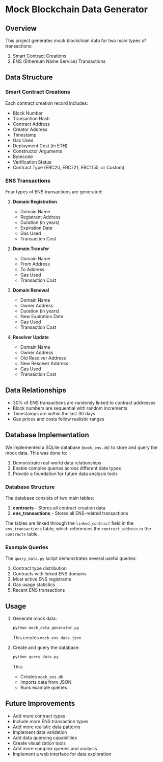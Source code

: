 # Mock Blockchain Data Generator

## Overview
This project generates mock blockchain data for two main types of transactions:
1. Smart Contract Creations
2. ENS (Ethereum Name Service) Transactions

## Data Structure

### Smart Contract Creations
Each contract creation record includes:
- Block Number
- Transaction Hash
- Contract Address
- Creator Address
- Timestamp
- Gas Used
- Deployment Cost (in ETH)
- Constructor Arguments
- Bytecode
- Verification Status
- Contract Type (ERC20, ERC721, ERC1155, or Custom)

### ENS Transactions
Four types of ENS transactions are generated:
1. **Domain Registration**
   - Domain Name
   - Registrant Address
   - Duration (in years)
   - Expiration Date
   - Gas Used
   - Transaction Cost

2. **Domain Transfer**
   - Domain Name
   - From Address
   - To Address
   - Gas Used
   - Transaction Cost

3. **Domain Renewal**
   - Domain Name
   - Owner Address
   - Duration (in years)
   - New Expiration Date
   - Gas Used
   - Transaction Cost

4. **Resolver Update**
   - Domain Name
   - Owner Address
   - Old Resolver Address
   - New Resolver Address
   - Gas Used
   - Transaction Cost

## Data Relationships
- 30% of ENS transactions are randomly linked to contract addresses
- Block numbers are sequential with random increments
- Timestamps are within the last 30 days
- Gas prices and costs follow realistic ranges

## Database Implementation
We implemented a SQLite database (`mock_ens.db`) to store and query the mock data. This was done to:
1. Demonstrate real-world data relationships
2. Enable complex queries across different data types
3. Provide a foundation for future data analysis tools

### Database Structure
The database consists of two main tables:
1. **contracts** - Stores all contract creation data
2. **ens_transactions** - Stores all ENS-related transactions

The tables are linked through the `linked_contract` field in the `ens_transactions` table, which references the `contract_address` in the `contracts` table.

### Example Queries
The `query_data.py` script demonstrates several useful queries:
1. Contract type distribution
2. Contracts with linked ENS domains
3. Most active ENS registrants
4. Gas usage statistics
5. Recent ENS transactions

## Usage
1. Generate mock data:
   ```bash
   python mock_data_generator.py
   ```
   This creates `mock_ens_data.json`

2. Create and query the database:
   ```bash
   python query_data.py
   ```
   This:
   - Creates `mock_ens.db`
   - Imports data from JSON
   - Runs example queries

## Future Improvements
- Add more contract types
- Include more ENS transaction types
- Add more realistic data patterns
- Implement data validation
- Add data querying capabilities
- Create visualization tools
- Add more complex queries and analysis
- Implement a web interface for data exploration 